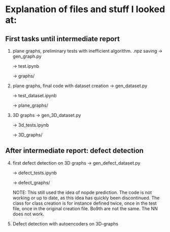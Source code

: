 # Explanation of files and stuff I looked at:
## First tasks until intermediate report 

1) plane graphs, preliminary tests with inefficient algorithm. .npz saving 
    -> gen_graph.py

    -> test.ipynb

    -> graphs/

2) plane graphs, final code with dataset creation 
    -> gen_dataset.py

    -> test_dataset.ipynb

    -> plane_graphs/

3) 3D graphs 
    -> gen_3D_dataset.py

    -> 3d_tests.ipynb

    -> 3D_graphs/

## After intermediate report: defect detection 

4) first defect detection on 3D graphs
    -> gen_defect_dataset.py

    -> defect_tests.ipynb

    -> defect_graphs/
    
    NOTE: This still used the idea of nopde prediction. The code is not working or up to date, as this idea has quickly been discontinued. The class for class creation is for instance defined twice, once in the test file, once in the original creation file. Bo9th are not the same. The NN does not work.

5) Defect detection with autoencoders on 3D-graphs

